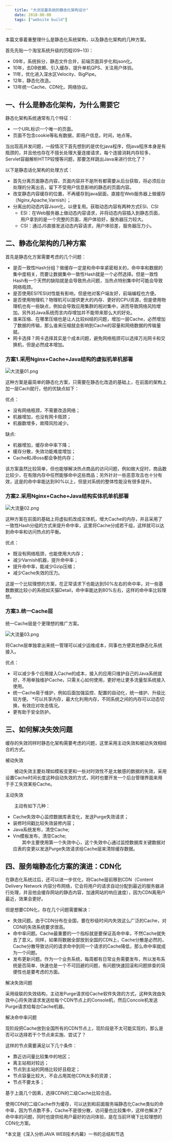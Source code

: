 ```yaml
---
    title: "大浏览量系统的静态化架构设计"
    date: 2018-08-08
    tags: ["website build"]
    
---
```


本篇文章着重整理什么是静态化系统架构，以及静态化架构的几种方案。

首先先贴一个淘宝系统升级的历程(09~13)：

* 09年，系统拆分，静态文件合并，前端页面异步化和json化。
* 10年，去DB依赖、引入缓存、提升单机QPS、关注用户体验。
* 11年，优化进入深水区Velocity、BigPipe。
* 12年，静态化改造。
* 13年统一Cache、CDN化、网络协议。 
 
## 一、什么是静态化架构，为什么需要它
静态化架构系统通常有几个特征：

* 一个URL标识一个唯一的页面。
* 页面不包含cookie等私有数据，即用户信息，时间，地点等。  

当出现高并发问题，一般情况下首先想到的是优化java程序，但java程序本身是有瓶颈的，并且他也存在不擅长处理大量连接请求，每个连接消耗内存较多，Servlet容器解析HTTP较慢等问题，那要怎样跳出Java来进行优化了？

以下是静态话化架构的处理方式：

* 首先分离页面静态内容，页面内容并不是所有都需要从后台获取，将必须后台处理的分离出去，留下不受用户信息影响的静态的页面内容。
* 改变静态内容缓存的位置，不再缓存到java层面，直接在Web服务器上做缓存（Nginx,Apache,Varnish）；
* 分离出的动态内容Json化，以便复用。获取动态内容有两种方式ESI、CSI
    + ESI：在Web服务器上做动态内容请求，并将动态内容插入到静态页面，用户拿到的是一个完整的页面，用户体验好，服务器压力较大。
    + CSI：通过JS直接发送动态内容请求，用户体验差，服务器压力小。
    
## 二、静态化架构的几种方案
首先是静态化方案需要考虑的几个问题：

* 是否一致性Hash分组？做缓存一定是和命中率紧密相关的，命中率和数据的集中度相关，而要让数据集中一致性Hash就是一个必然选择。但是一致性Hash有一个天然的缺陷就是会导致热点问题，当热点特别集中时可能会导致网络瓶颈。
* 是否使用ESI?ESI对性能有影响，但是他对客户端友好，前端编程也方便。
* 是否使用物理机？物理机可以提供更大的内存、更好的CPU资源，但是使用物理机也有一些缺点，例如会导致应用集群的相对集中，进而导致网络风险增加。另外对Java系统而言内存增加并不能带来那么大的好处。
* 谁来压缩、在哪里压缩也是让人比较纠结的问题，增加一层Cache，必然增加了数据的传输，那么谁来压缩就会影响到Cache的容量和网络数据的传输量就。
* 网卡选择？网卡选择其实是个成本问题，避免网络瓶颈可以选择万兆网卡和交换机，但是必然成本增加。

### 方案1.采用Nginx+Cache+Java结构的虚拟机单机部署

![大流量01.png](/大流量01.png)

这种方案是最简单的静态化方案，只需要在静态化改造的基础上，在前面的架构上加一层Cach就行，他的优缺点如下：

优点：

* 没有网络瓶颈，不需要改造网络；
* 机器增加，也没有网卡瓶颈；
* 机器数增多，故障风险减少。  

缺点:

* 机器增加，缓存命中率下降；
* 缓存分散，失效功能难度增加；
* Cache和JBoss都会争抢内存；  

该方案虽然比较简单，但也能够解决热点商品的访问问题，例如做大促时，商品数比较少，在有限内存中任然能够命中这些商品；另外针对一些恶意攻击也十分有效，这是的命中率能达到90%以上，但是对系统的整体性能没有很多提升。

 

### 方案2.采用Nginx+Cache+Java结构实体机单机部署

![大流量02.png](/大流量02.png)

这种方案在前面的基础上将虚拟机改成实体机，增大Cache的内存，并且采用了一致性Hash分组的方式来提升命中率，这里将Cache分成若干组，这样就可以达到命中率和访问热点的平衡。

优点：

* 既没有网络瓶颈，也能使用大内存；
* 减少Varnish机器，提升命中率；
* 提升命中率，能减少Gzip压缩；
* 减少Cache失效的压力。  

这是一个比较理想的方案，在正常请求下也能达到50%左右的命中率，对一些基数数据比较小的系统如天猫Detail，命中率能达到80%左右，这样的命中率比较理想。

### 方案3.统一Cache层

统一Cache层是个更理想的推广方案。


![大流量03.png](/大流量03.png)
 

将Cache层单独拿出来统一管理可以减少运维成本，同事也方便其他静态化系统接入。

优点：

* 可以减少多个应用接入Cache的成本，接入的应用只维护自己的Java系统就好，不用单独维护Cache，只需关心如何使用，更好地让更多流量型系统接入使用。
* 统一Cache易于维护，例如后面加强监控、配置的自动化，统一维护、升级比较方便。
*可以共享内存，最大化利用内存，不同系统之间的内存可以动态切换，有效应对攻击情况。
* 更有助于安全防护。

## 三、如何解决失效问题
缓存的失效同样时静态化架构需要考虑的问题，这里采用主动失效和被动失效相结合的方式。

被动失效

　　被动失效主要处理如模板变更和一些对时效性不是太敏感的数据的失效，采用设置Cache时间长度这种自动失效的方式，同时也要开发一个后台管理界面来用于手工失效某些Cache。

主动失效

　　主动有如下几种：

+ Cache失效中心监控数据库表变化，发送Purge失效请求；
+ 装修时间戳比较失效装修内容；
+ Java系统发布，清空Cache;
+ Vm模板发布，清空Cache;  
　　其中主要使用第一个失效中心，这个失效中心通过监控数据库关键数据对应表的变更以发送Purge失效请求给Cache层来清除缓存数据。

## 四、服务端静态化方案的演进：CDN化
在静态化系统过后，还可以进一步优化，将Cache层前移到CDN（Content Delivery Network 内容分布网络，它会将用户的请求自动分配到最近的服务器进行处理，并且他会缓存网站的静态内容，加速网站的响应速度），因为CDN离用户最近，效果会更好。

但是想要CDN化，存在几个问题需要解决：

* 失效问题。由于CDN分布在全国，要在秒级时间内失效这么广泛的Cache，对CDN的失效系统要求很高。
* 命中率问题。Cache最重要的一个指标就是要保证高命中率，不然Cache就失去了意义。同样，如果将数据全部放到全国的CDN上，Cache分散是必然的，Cache分散导致访问的请求命中到同一个请求的Cache降低，那么命中率就成为一个问题。
* 发布更新问题。作为一个业务系统，每周都有日常业务需要发布，所以发布系统是否简单、快速也是一个不可回避的问题，有问题快速回滚和问题排查的简便性也是要考虑的方面。
  
解决失效问题

采用级联的失效结构，主动发Purge请求给Cache软件失效的方式，这种失效由失效中心将失效请求发送给每个CDN节点上的Console机，然后Concole机发送Purge请求给每台Cache机器。

解决命中率问题

现阶段把Cache放到全国所有的CDN节点上，现阶段是不太可能实现的，那么是否可以选择若干个节点来实施、尝试了？

这样的节点需要满足以下几个条件：
* 靠近访问量比较集中的地区；
* 离主站相对较远；
* 节点到主站的网络比较好且稳定；
* 节点容量比较大，不会占用其他CDN太多的资源；
* 节点不要太多；  

基于上面几个因素，选择CDN的二级Cache比较合适。

使用CDN的二级Cache作为缓存，可以达到和前面服务端静态化Cache类似的命中率，因为节点数不多，Cache不是很分散，访问量也比较集中，这样也解决了命中率的问题，同时也提供给用户最好的访问体验，是在当前环境下比较理想的CDN化方案。

 

*本文是《深入分析JAVA WEB技术内幕》一书的总结和节选